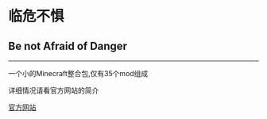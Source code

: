 # 临危不惧
## Be not Afraid of Danger

--------------------------------------------------

一个小的Minecraft整合包,仅有35个mod组成

详细情况请看官方网站的简介

[官方网站](https://badmcpack.netlify.app/)
